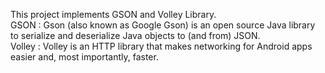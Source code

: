 This project implements GSON and Volley Library.<br>
GSON   : Gson (also known as Google Gson) is an open source Java library to serialize and deserialize Java objects to (and from) JSON.<br>
Volley : Volley is an HTTP library that makes networking for Android apps easier and, most importantly, faster. 
